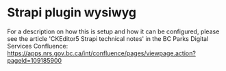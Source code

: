 # Strapi plugin wysiwyg

For a description on how this is setup and how it can be configured, please see the article 'CKEditor5 Strapi technical notes'
in the BC Parks Digital Services Confluence: https://apps.nrs.gov.bc.ca/int/confluence/pages/viewpage.action?pageId=109185900
